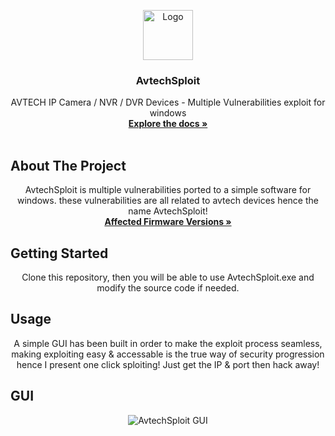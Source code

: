 <p align="center">
  <a href="https://github.com/VICXOR/HFSZap">
    <img src="https://i.imgur.com/BpXNe9b.png" alt="Logo" width="80" height="80">
  </a>

  <h3 align="center">AvtechSploit</h3>

  <p align="center">
    AVTECH IP Camera / NVR / DVR Devices - Multiple Vulnerabilities exploit for windows
    <br />
    <a href="https://github.com/VICXOR/AvtechSploit/blob/master/README.md"><strong>Explore the docs »</strong></a>
    <br />
    <br />
  </p>
</p>

## About The Project
<p align="center">
AvtechSploit is multiple vulnerabilities ported to a simple software for windows. these vulnerabilities are all related to avtech devices hence the name AvtechSploit!
<br>
<a href="https://github.com/VICXOR/AvtechSploit/blob/master/AvtechExploit/Affected_devices.txt"><strong>Affected Firmware Versions »</strong></a>
</p>

<!-- GETTING STARTED -->

## Getting Started
<p align="center">
Clone this repository, then you will be able to use AvtechSploit.exe and modify the source code if needed. 
</p>

<!-- USAGE EXAMPLES -->
## Usage
<p align="center">
A simple GUI has been built in order to make the exploit process seamless, making exploiting easy & accessable is the true way of security progression hence I present one click sploiting!
Just get the IP & port then hack away!
</p>

## GUI
<p align="center">
<img src="https://i.imgur.com/OM2wRh6.png" alt="AvtechSploit GUI">
</p>
